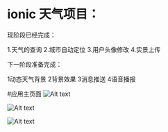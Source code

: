 # ionic 天气项目：

现阶段已经完成：

1.天气的查询
2.城市自动定位
3.用户头像修改
4.实景上传

下一阶段准备完成：

1动态天气背景
2背景效果
3消息推送
4语音播报

#应用主页面
![Alt text](http://dddafeiji.com/Uploads/zmWeather.png)

![Alt text](http://dddafeiji.com/Uploads/weatherUser.png)

![Alt text](http://dddafeiji.com/Uploads/dataList.png)
